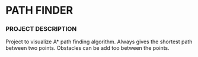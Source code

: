 # PATH FINDER

### PROJECT DESCRIPTION
Project to visualize A* path finding algorithm. Always gives the shortest path between two points. Obstacles can be add too between the points. 
